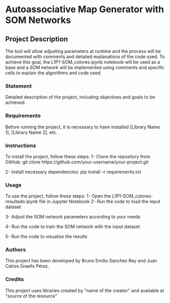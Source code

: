 Autoassociative Map Generator with SOM Networks
================================

<h2>Project Description</h2>
The tool will allow adjusting parameters at runtime and the process will be documented with comments and detailed explanations of the code used. To achieve this goal, the L1P1-SOM_colores.ipynb notebook will be used as a base and a SOM network will be implemented using comments and specific cells to explain the algorithms and code used.
<h3>Statement</h3>
Detailed description of the project, including objectives and goals to be achieved.
<h3>Requirements</h3>
Before running the project, it is necessary to have installed [Library Name 1], [Library Name 2], etc.
<h3>Instructions</h3>
To install the project, follow these steps:
1- Clone the repository from GitHub: git clone https://github.com/your-username/your-project.git

2- Install necessary dependencies: pip install -r requirements.txt

<h3>Usage</h3>
To use the project, follow these steps:
1- Open the L1P1-SOM_colores-resultado.ipynb file in Jupyter Notebook
2- Run the code to load the input dataset

3- Adjust the SOM network parameters according to your needs

4- Run the code to train the SOM network with the input dataset

5- Run the code to visualize the results
<h3>Authors</h3>
This project has been developed by Bruno Emilio Sanchez Rey and Juan Calros Graells Pérez.
<h3>Credits</h3>
This project uses libraries created by "name of the creator" and available at "source of the resource"